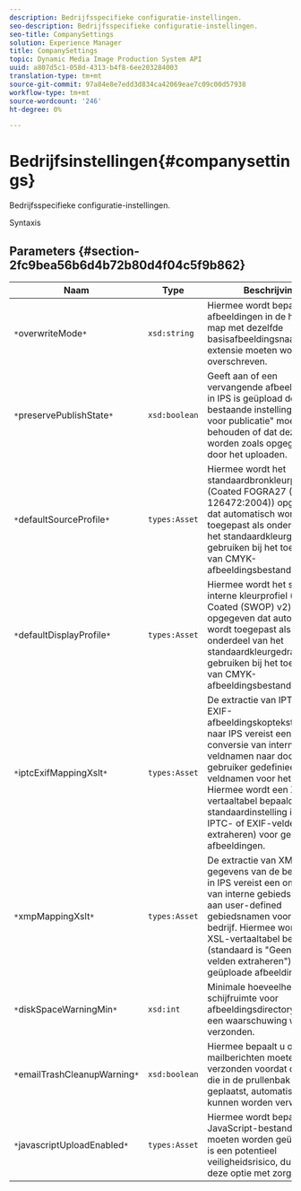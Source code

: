 ```yaml
---
description: Bedrijfsspecifieke configuratie-instellingen.
seo-description: Bedrijfsspecifieke configuratie-instellingen.
seo-title: CompanySettings
solution: Experience Manager
title: CompanySettings
topic: Dynamic Media Image Production System API
uuid: a807d5c1-058d-4313-b4f8-6ee203284003
translation-type: tm+mt
source-git-commit: 97a84e8e7edd3d834ca42069eae7c09c00d57938
workflow-type: tm+mt
source-wordcount: '246'
ht-degree: 0%

---
```



# Bedrijfsinstellingen{#companysettings}

Bedrijfsspecifieke configuratie-instellingen.

Syntaxis

## Parameters {#section-2fc9bea56b6d4b72b80d4f04c5f9b862}

| Naam | Type | Beschrijving |
|---|---|---|
| `*`overwriteMode`*` | `xsd:string` | Hiermee wordt bepaald of afbeeldingen in de huidige map met dezelfde basisafbeeldingsnaam en extensie moeten worden overschreven. |
| `*`preservePublishState`*` | `xsd:boolean` | Geeft aan of een vervangende afbeelding die in IPS is geüpload de bestaande instelling &quot;Klaar voor publicatie&quot; moet behouden of dat deze moet worden zoals opgegeven door het uploaden. |
| `*`defaultSourceProfile`*` | `types:Asset` | Hiermee wordt het standaardbronkleurprofiel (Coated FOGRA27 (ISO 126472:2004)) opgegeven dat automatisch wordt toegepast als onderdeel van het standaardkleurgedrag gebruiken bij het toevoegen van CMYK-afbeeldingsbestanden. |
| `*`defaultDisplayProfile`*` | `types:Asset` | Hiermee wordt het standaard interne kleurprofiel (U.S. Web Coated (SWOP) v2) opgegeven dat automatisch wordt toegepast als onderdeel van het standaardkleurgedrag gebruiken bij het toevoegen van CMYK-afbeeldingsbestanden. |
| `*`iptcExifMappingXslt`*` | `types:Asset` | De extractie van IPTC- en EXIF-afbeeldingskoptekstgegevens naar IPS vereist een conversie van interne veldnamen naar door de gebruiker gedefinieerde veldnamen voor het bedrijf. Hiermee wordt een XSL-vertaaltabel bepaald (de standaardinstelling is Geen IPTC- of EXIF-velden extraheren) voor geüploade afbeeldingen. |
| `*`xmpMappingXslt`*` | `types:Asset` | De extractie van XMP gegevens van de beeldkopbal in IPS vereist een omzetting van interne gebiedsnamen aan user-defined gebiedsnamen voor het bedrijf. Hiermee wordt een XSL-vertaaltabel bepaald (standaard is &quot;Geen XMP velden extraheren&quot;) voor geüploade afbeeldingen. |
| `*`diskSpaceWarningMin`*` | `xsd:int` | Minimale hoeveelheid schijfruimte voor afbeeldingsdirectory voordat een waarschuwing wordt verzonden. |
| `*`emailTrashCleanupWarning`*` | `xsd:boolean` | Hiermee bepaalt u of e-mailberichten moeten worden verzonden voordat objecten die in de prullenbak zijn geplaatst, automatisch kunnen worden verwijderd. |
| `*`javascriptUploadEnabled`*` | `types:Asset` | Hiermee wordt bepaald of JavaScript-bestanden moeten worden geüpload. Dit is een potentieel veiligheidsrisico, dus gebruik deze optie met zorg. |

